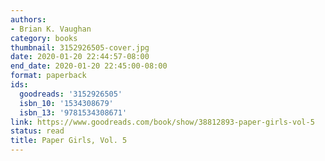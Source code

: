 ```yaml
---
authors:
- Brian K. Vaughan
category: books
thumbnail: 3152926505-cover.jpg
date: 2020-01-20 22:44:57-08:00
end_date: 2020-01-20 22:45:00-08:00
format: paperback
ids:
  goodreads: '3152926505'
  isbn_10: '1534308679'
  isbn_13: '9781534308671'
link: https://www.goodreads.com/book/show/38812893-paper-girls-vol-5
status: read
title: Paper Girls, Vol. 5
---
```

